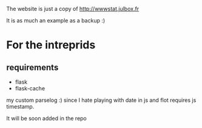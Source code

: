
The website is just a copy of http://wwwstat.julbox.fr

It is as much an example as a backup :) 

# For the intreprids

## requirements

* flask
* flask-cache 

my custom parselog :) since I hate playing with date in js and flot requires
js timestamp.

It will be soon added in the repo




